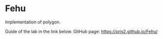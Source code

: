 # Fehu
Implementation of polygon.

Guide of the lab in the link below.
GitHub page: https://pris2.github.io/Fehu/
